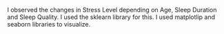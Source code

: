I observed the changes in Stress Level depending on Age, Sleep Duration and Sleep Quality.
I used the sklearn library for this.
I used matplotlip and seaborn libraries to visualize.
